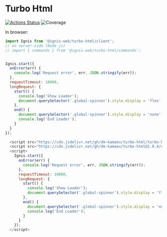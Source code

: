 # Turbo Html

[![Actions Status](https://github.com/dm-kamaev/turbo-html/workflows/Build/badge.svg)](https://github.com/dm-kamaev/turbo-html/actions) ![Coverage](https://github.com/dm-kamaev/turbo-html/blob/master/badges/coverage.svg)

In browser:
```js
import Ignis from '@ignis-web/turbo-html/client';
// on server-side (Node js)
// import { commands } from '@ignis-web/turbo-html/commands';


Ignis.start({
  onError(err) {
    console.log('Request error', err, JSON.stringify(err));
  },
  requestTimeout: 10000,
  longRequest: {
    start() {
      console.log('Show Loader');
      document.querySelector('.global-spinner').style.display = 'flex';
    },
    end() {
      document.querySelector('.global-spinner').style.display = 'none';
      console.log('End Loader');
    }
  }
});
```

<!-- https://gomakethings.com/how-to-turn-any-github-repo-into-a-cdn/#:~:text=Here's%20how%20it%20works.,repository%20name%20for%20the%20project.&text=You%20can%20also%20take%20advantage,number%7D%20to%20the%20repository%20name. -->
```js
  <script src="https://cdn.jsdelivr.net/gh/dm-kamaev/turbo-html/turbo-html/index.ts"></script>
  <script src="https://cdn.jsdelivr.net/gh/dm-kamaev/turbo-html@1.0.4/client/index.js"></script>
  <script>
    Ignis.start({
      onError(err) {
        console.log('Request error', err, JSON.stringify(err));
      },
      requestTimeout: 10000,
      longRequest: {
        start() {
          console.log('Show Loader');
          document.querySelector('.global-spinner').style.display = 'flex';
        },
        end() {
          document.querySelector('.global-spinner').style.display = 'none';
          console.log('End Loader');
        }
      }
    });
  </script>
```